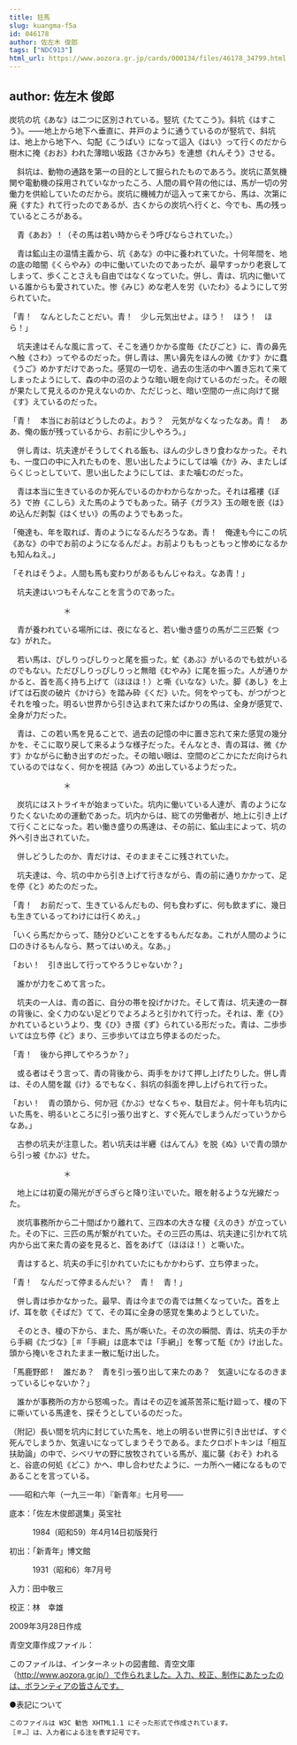 ```yaml
---
title: 狂馬
slug: kuangma-f5a
id: 046178
author: 佐左木 俊郎
tags: ["NDC913"]
html_url: https://www.aozora.gr.jp/cards/000134/files/46178_34799.html
---
```


## author: 佐左木 俊郎

炭坑の坑《あな》は二つに区別されている。竪坑《たてこう》。斜坑《はすこう》。――地上から地下へ垂直に、井戸のように通うているのが竪坑で、斜坑は、地上から地下へ、勾配《こうばい》になって這入《はい》って行くのだから樹木に掩《おお》われた薄暗い坂路《さかみち》を連想《れんそう》させる。

　斜坑は、動物の通路を第一の目的として掘られたものであろう。炭坑に蒸気機関や電動機の採用されていなかったころ、人間の肩や背の他には、馬が一切の労働力を供給していたのだから。炭坑に機械力が這入って来てから、馬は、次第に廃《すた》れて行ったのであるが、古くからの炭坑へ行くと、今でも、馬の残っているところがある。

　青《あお》！（その馬は若い時からそう呼びならされていた。）

　青は鉱山主の温情主義から、坑《あな》の中に養われていた。十何年間を、地の底の暗闇《くらやみ》の中に働いていたのであったが、最早すっかり老衰してしまって、歩くことさえも自由ではなくなっていた。併し、青は、坑内に働いている誰からも愛されていた。惨《みじ》めな老人を労《いたわ》るようにして労られていた。

「青！　なんとしたことだい。青！　少し元気出せよ。ほう！　ほう！　ほら！」

　坑夫達はそんな風に言って、そこを通りかかる度毎《たびごと》に、青の鼻先へ触《さわ》ってやるのだった。併し青は、黒い鼻先をほんの微《かす》かに蠢《うご》めかすだけであった。感覚の一切を、過去の生活の中へ置き忘れて来てしまったようにして、森の中の沼のような暗い眼を向けているのだった。その眼が果たして見えるのか見えないのか、ただじっと、暗い空間の一点に向けて据《す》えているのだった。

「青！　本当にお前はどうしたのよ。おう？　元気がなくなったなあ。青！　ああ、俺の飯が残っているから、お前に少しやろう。」

　併し青は、坑夫達がそうしてくれる飯も、ほんの少しきり食わなかった。それも、一度口の中に入れたものを、思い出したようにしては噛《か》み、またしばらくじっとしていて、思い出したようにしては、また噛むのだった。

　青は本当に生きているのか死んでいるのかわからなかった。それは襤褸《ぼろ》で拵《こしら》えた馬のようでもあった。硝子《ガラス》玉の眼を嵌《は》め込んだ剥製《はくせい》の馬のようでもあった。

「俺達も、年を取れば、青のようになるんだろうなあ。青！　俺達も今にこの坑《あな》の中でお前のようになるんだよ。お前よりももっともっと惨めになるかも知んねえ。」

「それはそうよ。人間も馬も変わりがあるもんじゃねえ。なあ青！」

　坑夫達はいつもそんなことを言うのであった。

　　　　　　　＊

　青が養われている場所には、夜になると、若い働き盛りの馬が二三匹繋《つな》がれた。

　若い馬は、ぴしりっぴしりっと尾を振った。虻《あぶ》がいるのでも蚊がいるのでもない。ただぴしりっぴしりっと無暗《むやみ》に尾を振った。人が通りかかると、首を高く持ち上げて（ほほほ！）と嘶《いなな》いた。脚《あし》を上げては石炭の破片《かけら》を踏み砕《くだ》いた。何をやっても、がつがつとそれを喰った。明るい世界から引き込まれて来たばかりの馬は、全身が感覚で、全身が力だった。

　青は、この若い馬を見ることで、過去の記憶の中に置き忘れて来た感覚の幾分かを、そこに取り戻して来るような様子だった。そんなとき、青の耳は、微《かす》かながらに動き出すのだった。その暗い眼は、空間のどこかにただ向けられているのではなく、何かを視詰《みつ》め出しているようだった。

　　　　　　　＊

　炭坑にはストライキが始まっていた。坑内に働いている人達が、青のようになりたくないための運動であった。坑内からは、総ての労働者が、地上に引き上げて行くことになった。若い働き盛りの馬達は、その前に、鉱山主によって、坑の外へ引き出されていた。

　併しどうしたのか、青だけは、そのままそこに残されていた。

　坑夫達は、今、坑の中から引き上げて行きながら、青の前に通りかかって、足を停《と》めたのだった。

「青！　お前だって、生きているんだもの、何も食わずに、何も飲まずに、幾日も生きているってわけには行くめえ。」

「いくら馬だからって、随分ひどいことをするもんだなあ。これが人間のように口のきけるもんなら、黙ってはいめえ。なあ。」

「おい！　引き出して行ってやろうじゃないか？」

　誰かが力をこめて言った。

　坑夫の一人は、青の首に、自分の帯を投げかけた。そして青は、坑夫達の一群の背後に、全く力のない足どりでよろよろと引かれて行った。それは、牽《ひ》かれているというより、曳《ひ》き摺《ず》られている形だった。青は、二歩歩いては立ち停《ど》まり、三歩歩いては立ち停まるのだった。

「青！　後から押してやろうか？」

　或る者はそう言って、青の背後から、両手をかけて押し上げたりした。併し青は、その人間を蹴《け》るでもなく、斜坑の斜面を押し上げられて行った。

「おい！　青の頭から、何か冠《かぶ》せなくちゃ、駄目だよ。何十年も坑内にいた馬を、明るいところに引っ張り出すと、すぐ死んでしまうんだっていうからなあ。」

　古参の坑夫が注意した。若い坑夫は半纒《はんてん》を脱《ぬ》いで青の頭から引っ被《かぶ》せた。

　　　　　　　＊

　地上には初夏の陽光がぎらぎらと降り注いでいた。眼を射るような光線だった。

　炭坑事務所から二十間ばかり離れて、三四本の大きな榎《えのき》が立っていた。その下に、三匹の馬が繋がれていた。その三匹の馬は、坑夫達に引かれて坑内から出て来た青の姿を見ると、首をあげて（ほほほ！）と嘶いた。

　青はすると、坑夫の手に引かれていたにもかかわらず、立ち停まった。

「青！　なんだって停まるんだい？　青！　青！」

　併し青は歩かなかった。最早、青は今までの青では無くなっていた。首を上げ、耳を欹《そばだ》てて、その耳に全身の感覚を集めようとしていた。

　そのとき、榎の下から、また、馬が嘶いた。その次の瞬間、青は、坑夫の手から手綱《たづな》［＃「手綱」は底本では「手網」］を奪って駈《か》け出した。頭から掩いをされたまま一散に駈け出した。

「馬鹿野郎！　誰だあ？　青を引っ張り出して来たのあ？　気違いになるのきまっているじゃないか？」

　誰かが事務所の方から怒鳴った。青はその辺を滅茶苦茶に駈け廻って、榎の下に嘶いている馬達を、探そうとしているのだった。




（附記）長い間を坑内に封じていた馬を、地上の明るい世界に引き出せば、すぐ死んでしまうか、気違いになってしまうそうである。またクロポトキンは「相互扶助論」の中で、シベリヤの野に放牧されている馬が、嵐に襲《おそ》われると、谷底の何処《どこ》かへ、申し合わせたように、一カ所へ一緒になるものであることを言っている。



――昭和六年（一九三一年）『新青年』七月号――













底本：「佐左木俊郎選集」英宝社


　　　1984（昭和59）年4月14日初版発行

初出：「新青年」博文館

　　　1931（昭和6）年7月号

入力：田中敬三

校正：林　幸雄

2009年3月28日作成

青空文庫作成ファイル：

このファイルは、インターネットの図書館、青空文庫（http://www.aozora.gr.jp/）で作られました。入力、校正、制作にあたったのは、ボランティアの皆さんです。











●表記について


	このファイルは W3C 勧告 XHTML1.1 にそった形式で作成されています。
	［＃…］は、入力者による注を表す記号です。